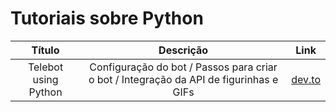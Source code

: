 # Tutoriais sobre Python

Título | Descrição | Link
:----------: | :----------: | :----------:
Telebot using Python | Configuração do bot / Passos para criar o bot / Integração da API de figurinhas e GIFs | [dev.to](https://dev.to/poojaghodmode/telebot-using-python-3akh)
